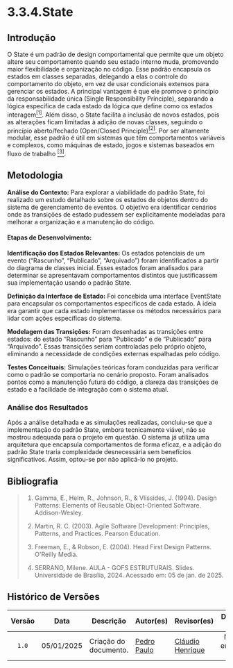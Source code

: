 # 3.3.4.State
<!--
    Lembrete de que isso é só um template. Apenas um guia para ajudar a lembrar de pontos importantes.
    Sinta-se livre para adicionar ou remover seções conforme a necessidade do documento. :)
-->

## Introdução
O State é um padrão de design comportamental que permite que um objeto altere seu comportamento quando seu estado interno muda, promovendo maior flexibilidade e organização no código. Esse padrão encapsula os estados em classes separadas, delegando a elas o controle do comportamento do objeto, em vez de usar condicionais extensos para gerenciar os estados. A principal vantagem é que ele promove o princípio da responsabilidade única (Single Responsibility Principle), separando a lógica específica de cada estado da lógica que define como os estados interagem<a href="#ref1"><sup>[1]</sup></a>. Além disso, o State facilita a inclusão de novos estados, pois as alterações ficam limitadas à adição de novas classes, seguindo o princípio aberto/fechado (Open/Closed Principle)<a href="#ref2"><sup>[2]</sup></a>. Por ser altamente modular, esse padrão é útil em sistemas que têm comportamentos variáveis e complexos, como máquinas de estado, jogos e sistemas baseados em fluxo de trabalho <a href="#ref3"><sup>[3]</sup></a>.

## Metodologia
  
**Análise do Contexto:**
Para explorar a viabilidade do padrão State, foi realizado um estudo detalhado sobre os estados de objetos dentro do sistema de gerenciamento de eventos. O objetivo era identificar cenários onde as transições de estado pudessem ser explicitamente modeladas para melhorar a organização e a manutenção do código.

#### Etapas de Desenvolvimento:

**Identificação dos Estados Relevantes:**
Os estados potenciais de um evento (“Rascunho”, “Publicado”, “Arquivado”) foram identificados a partir do diagrama de classes inicial. Esses estados foram analisados para determinar se apresentavam comportamentos distintos que justificassem sua implementação usando o padrão State.

**Definição da Interface de Estado:**
Foi concebida uma interface EventState para encapsular os comportamentos específicos de cada estado. A ideia era garantir que cada estado implementasse os métodos necessários para lidar com ações específicas do sistema.

**Modelagem das Transições:**
Foram desenhadas as transições entre estados: do estado “Rascunho” para “Publicado” e de “Publicado” para “Arquivado”. Essas transições seriam controladas pelo próprio objeto, eliminando a necessidade de condições externas espalhadas pelo código.

**Testes Conceituais:**
Simulações teóricas foram conduzidas para verificar como o padrão se comportaria no cenário proposto. Foram analisados pontos como a manutenção futura do código, a clareza das transições de estado e a facilidade de integração com o sistema atual.


### Análise dos Resultados <!-- NÃO apague essa sub -->

Após a análise detalhada e as simulações realizadas, concluiu-se que a implementação do padrão State, embora tecnicamente viável, não se mostrou adequada para o projeto em questão. O sistema já utiliza uma arquitetura que encapsula comportamentos de forma eficaz, e a adição do padrão State traria complexidade desnecessária sem benefícios significativos. Assim, optou-se por não aplicá-lo no projeto.


## Bibliografia

> 1. <a id="ref1"></a> Gamma, E., Helm, R., Johnson, R., & Vlissides, J. (1994). Design Patterns: Elements of Reusable Object-Oriented Software. Addison-Wesley.
>
> 2. <a id="ref2"></a> Martin, R. C. (2003). Agile Software Development: Principles, Patterns, and Practices. Pearson Education.
>
> 3. <a id="ref3"></a> Freeman, E., & Robson, E. (2004). Head First Design Patterns. O'Reilly Media.
>
> 4. <a id="ref4"></a> SERRANO, Milene. AULA - GOFS ESTRUTURAIS. Slides. Universidade de Brasília, 2024. Acessado em: 05 de jan. de 2025.
>

## Histórico de Versões

| Versão | Data | Descrição | Autor(es) | Revisor(es) | Detalhes da revisão |
| :----: | :--: | --------- | ----------- | ------ | :---: |
| `1.0`  | 05/01/2025 | Criação do documento. | [Pedro Paulo](PedroPGH)  | [Cláudio Henrique][ClaudioGH] | Não foram encontrados erros. | 

[AnaGH]: https://github.com/analufernanndess
[CainaGH]: https://github.com/freitasc
[ClaudioGH]: https://github.com/claudiohsc
[EliasGH]: https://github.com/EliasOliver21
[GuilhermeGH]: https://github.com/gmeister18
[JoelGH]: https://github.com/JoelSRangel
[KathlynGH]: https://github.com/klmurussi
[PabloGH]: https://github.com/pabloheika
[PedroRGH]: https://github.com/pedro-rodiguero
[PedroPGH]: https://github.com/Pedrin0030
[SamuelGH]: https://github.com/samuelalvess
[TalesGH]: https://github.com/TalesRG
